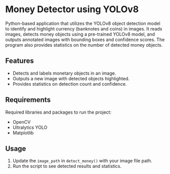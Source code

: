 # Money Detector using YOLOv8

Python-based application that utilizes the YOLOv8 object detection model to identify and highlight currency (banknotes and coins) in images. It reads images, detects money objects using a pre-trained YOLOv8 model, and outputs annotated images with bounding boxes and confidence scores. The program also provides statistics on the number of detected money objects.

## Features

- Detects and labels monetary objects in an image.
- Outputs a new image with detected objects highlighted.
- Provides statistics on detection count and confidence.

## Requirements

Required libraries and packages to run the project:
- OpenCV
- Ultralytics YOLO
- Matplotlib

## Usage

1. Update the `image_path` in `detect_money()` with your image file path.
2. Run the script to see detected results and statistics.
